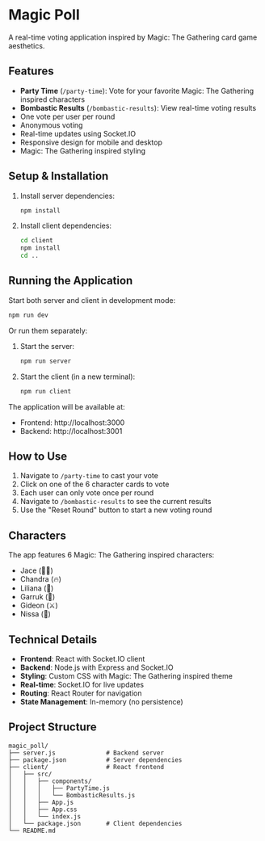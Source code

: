 # Magic Poll

A real-time voting application inspired by Magic: The Gathering card game aesthetics.

## Features

- **Party Time** (`/party-time`): Vote for your favorite Magic: The Gathering inspired characters
- **Bombastic Results** (`/bombastic-results`): View real-time voting results
- One vote per user per round
- Anonymous voting
- Real-time updates using Socket.IO
- Responsive design for mobile and desktop
- Magic: The Gathering inspired styling

## Setup & Installation

1. Install server dependencies:
   ```bash
   npm install
   ```

2. Install client dependencies:
   ```bash
   cd client
   npm install
   cd ..
   ```

## Running the Application

Start both server and client in development mode:
```bash
npm run dev
```

Or run them separately:

1. Start the server:
   ```bash
   npm run server
   ```

2. Start the client (in a new terminal):
   ```bash
   npm run client
   ```

The application will be available at:
- Frontend: http://localhost:3000
- Backend: http://localhost:3001

## How to Use

1. Navigate to `/party-time` to cast your vote
2. Click on one of the 6 character cards to vote
3. Each user can only vote once per round
4. Navigate to `/bombastic-results` to see the current results
5. Use the "Reset Round" button to start a new voting round

## Characters

The app features 6 Magic: The Gathering inspired characters:
- Jace (🧙‍♂️)
- Chandra (🔥)
- Liliana (🖤)
- Garruk (🌿)
- Gideon (⚔️)
- Nissa (🌸)

## Technical Details

- **Frontend**: React with Socket.IO client
- **Backend**: Node.js with Express and Socket.IO
- **Styling**: Custom CSS with Magic: The Gathering inspired theme
- **Real-time**: Socket.IO for live updates
- **Routing**: React Router for navigation
- **State Management**: In-memory (no persistence)

## Project Structure

```
magic_poll/
├── server.js              # Backend server
├── package.json           # Server dependencies
├── client/                # React frontend
│   ├── src/
│   │   ├── components/
│   │   │   ├── PartyTime.js
│   │   │   └── BombasticResults.js
│   │   ├── App.js
│   │   ├── App.css
│   │   └── index.js
│   └── package.json       # Client dependencies
└── README.md
```